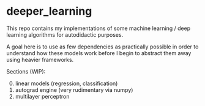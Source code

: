 # deeper_learning

This repo contains my implementations of some machine learning / deep learning algorithms for autodidactic purposes.

A goal here is to use as few dependencies as practically possible in order to understand how these models work before I begin to abstract them away using heavier frameworks.

Sections (WIP):

0. linear models (regression, classification)
1. autograd engine (very rudimentary via numpy)
2. multilayer perceptron